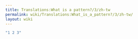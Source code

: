 ```yaml
---
title: Translations:What is a pattern?/3/zh-tw
permalink: wiki/Translations:What_is_a_pattern?/3/zh-tw/
layout: wiki
---
```


``` Haskell
"1 2 3"
```
